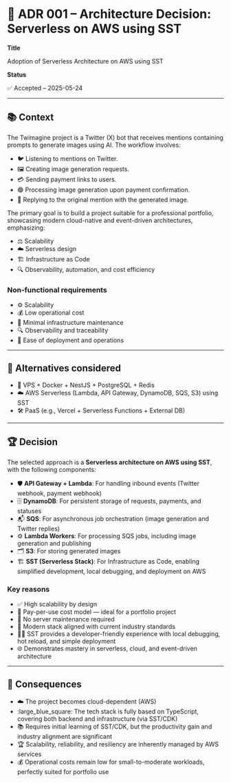 # :scroll: ADR 001 – Architecture Decision: Serverless on AWS using SST

**Title**

Adoption of Serverless Architecture on AWS using SST

**Status**

:white_check_mark: Accepted – 2025-05-24

---

## :books: Context

The Twimagine project is a Twitter (X) bot that receives mentions containing prompts to generate images using AI. The workflow involves:

- :bird: Listening to mentions on Twitter.
- :framed_picture: Creating image generation requests.
- :credit_card: Sending payment links to users.
- :green_circle: Processing image generation upon payment confirmation.
- :repeat: Replying to the original mention with the generated image.

The primary goal is to build a project suitable for a professional portfolio, showcasing modern cloud-native and event-driven architectures, emphasizing:

- :balance_scale: Scalability
- :cloud: Serverless design
- :building_construction: Infrastructure as Code
- :mag: Observability, automation, and cost efficiency

### Non-functional requirements

- :gear: Scalability
- :moneybag: Low operational cost
- :wrench: Minimal infrastructure maintenance
- :mag: Observability and traceability
- :rocket: Ease of deployment and operations

---

## :arrows_counterclockwise: Alternatives considered

- :whale: VPS + Docker + NestJS + PostgreSQL + Redis
- :cloud: AWS Serverless (Lambda, API Gateway, DynamoDB, SQS, S3) using SST
- :hammer_and_wrench: PaaS (e.g., Vercel + Serverless Functions + External DB)

---

## :trophy: Decision

The selected approach is a **Serverless architecture on AWS using SST**, with the following components:

- :shield: **API Gateway + Lambda**: For handling inbound events (Twitter webhook, payment webhook)
- :file_cabinet: **DynamoDB**: For persistent storage of requests, payments, and statuses
- :mailbox_with_mail: **SQS**: For asynchronous job orchestration (image generation and Twitter replies)
- :gear: **Lambda Workers**: For processing SQS jobs, including image generation and publishing
- :card_index_dividers: **S3**: For storing generated images
- :building_construction: **SST (Serverless Stack)**: For Infrastructure as Code, enabling simplified development, local debugging, and deployment on AWS

### Key reasons

- :white_check_mark: High scalability by design
- :money_with_wings: Pay-per-use cost model — ideal for a portfolio project
- :wrench: No server maintenance required
- :rocket: Modern stack aligned with current industry standards
- :technologist: SST provides a developer-friendly experience with local debugging, hot reload, and simple deployment
- :globe_with_meridians: Demonstrates mastery in serverless, cloud, and event-driven architecture

---

## :dart: Consequences

- :cloud: The project becomes cloud-dependent (AWS)
- :large_blue_square: The tech stack is fully based on TypeScript, covering both backend and infrastructure (via SST/CDK)
- :books: Requires initial learning of SST/CDK, but the productivity gain and industry alignment are significant
- :trophy: Scalability, reliability, and resiliency are inherently managed by AWS services
- :moneybag: Operational costs remain low for small-to-moderate workloads, perfectly suited for portfolio use

